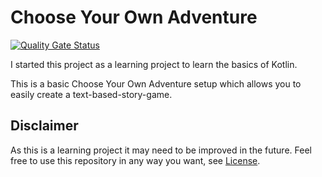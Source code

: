 # Choose Your Own Adventure

[![Quality Gate Status](https://sonarcloud.io/api/project_badges/measure?project=Nigel-Steijn_Kotlin-Choose-Your-Own-Adventure&metric=alert_status)](https://sonarcloud.io/dashboard?id=Nigel-Steijn_Kotlin-Choose-Your-Own-Adventure)

I started this project as a learning project to learn the basics of Kotlin.

This is a basic Choose Your Own Adventure setup which allows you to easily create a text-based-story-game.

## Disclaimer

As this is a learning project it may need to be improved in the future.
Feel free to use this repository in any way you want, see [License](LICENSE.md).
